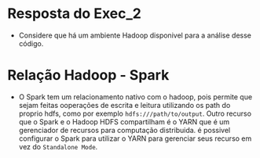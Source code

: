# Resposta do Exec_2
- Considere que há um ambiente Hadoop disponivel para a análise desse código.

# Relação Hadoop - Spark

- O Spark tem um relacionamento nativo com o hadoop, pois permite que sejam feitas ooperações de escrita e leitura utilizando os path do proprio hdfs, como por exemplo `hdfs:///path/to/output`. Outro recurso que o Spark e o Hadoop HDFS compartilham é o YARN que é um gerenciador de recursos para computação distribuida. é possivel configurar o Spark para utilizar o YARN para gerenciar seus recurso em vez do `Standalone Mode`.